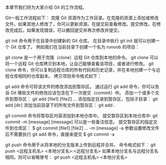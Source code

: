 本章节我们将为大家介绍 Git 的工作流程。

Git一般工作流程如下：
克隆 Git 资源作为工作目录。在克隆的资源上添加或修改文件。如果其他人修改了，你可以更新资源。在提交前查看修改。提交修改。在修改完成后，如果发现错误，可以撤回提交并再次修改并提交。

git init 命令用于在目录中创建新的 Git 仓库。
在目录中执行 git init 就可以创建一个 Git 仓库了。
例如我们在当前目录下创建一个名为 runoob 的项目：

git clone 是一个用于克隆（clone）远程 Git 仓库到本地的命令。
git clone 可以将一个远程 Git 仓库拷贝到本地，让自己能够查看该项目，或者进行修改。
git clone 命令，你可以复制远程仓库的所有代码和历史记录，并在本地创建一个与远程仓库相同的仓库副本。
拷贝项目命令格式如下：

git add 命令可将该文件的修改添加到暂存区。
通过运行 git add 命令，你可以告诉 Git 哪些文件的修改应该包含在下一次提交（commit）中。
添加一个或多个文件到暂存区：
git add [file1] [file2] ...
添加指定目录到暂存区，包括子目录：
git add [dir]
添加当前目录下的所有文件到暂存区：
git add .

git commit 命令将暂存区内容添加到本地仓库中。
提交暂存区到本地仓库中:
git commit -m [message]
[message] 可以是一些备注信息。
提交暂存区的指定文件到仓库区：
$ git commit [file1] [file2] ... -m [message]
-a 参数设置修改文件后不需要执行 git add 命令，直接来提交
$ git commit -a

git push 命令用于从将本地的分支版本上传到远程并合并。
命令格式如下：
git push <远程主机名> <本地分支名>:<远程分支名>
如果本地分支名与远程分支名相同，则可以省略冒号：
git push <远程主机名> <本地分支名>